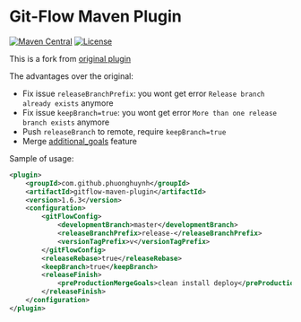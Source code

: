 # Git-Flow Maven Plugin

[![Maven Central](https://img.shields.io/maven-badges.herokuapp.com/maven-central/com.github.phuonghuynh/gitflow-maven-plugin/badge.svg?subject=Maven%20Central)](https://maven-badges.herokuapp.com/maven-central/com.github.phuonghuynh/gitflow-maven-plugin/)
[![License](https://img.shields.io/badge/License-Apache%20License%202.0-blue.svg)](https://www.apache.org/licenses/LICENSE-2.0.html)

This is a fork from [original plugin](https://github.com/aleksandr-m/gitflow-maven-plugin)

The advantages over the original:
  - Fix issue `releaseBranchPrefix`: you wont get error `Release branch already exists` anymore
  - Fix issue `keepBranch=true`: you wont get error `More than one release branch exists` anymore
  - Push `releaseBranch` to remote, require `keepBranch=true`
  - Merge [additional_goals](https://github.com/aleksandr-m/gitflow-maven-plugin/tree/feature/additional_goals) feature
  
Sample of usage:
```xml
<plugin>
    <groupId>com.github.phuonghuynh</groupId>
    <artifactId>gitflow-maven-plugin</artifactId>
    <version>1.6.3</version>
    <configuration>
        <gitFlowConfig>
            <developmentBranch>master</developmentBranch>
            <releaseBranchPrefix>release-</releaseBranchPrefix>
            <versionTagPrefix>v</versionTagPrefix>
        </gitFlowConfig>
        <releaseRebase>true</releaseRebase>
        <keepBranch>true</keepBranch>
        <releaseFinish>
            <preProductionMergeGoals>clean install deploy</preProductionMergeGoals>
        </releaseFinish>
    </configuration>
</plugin>
```
